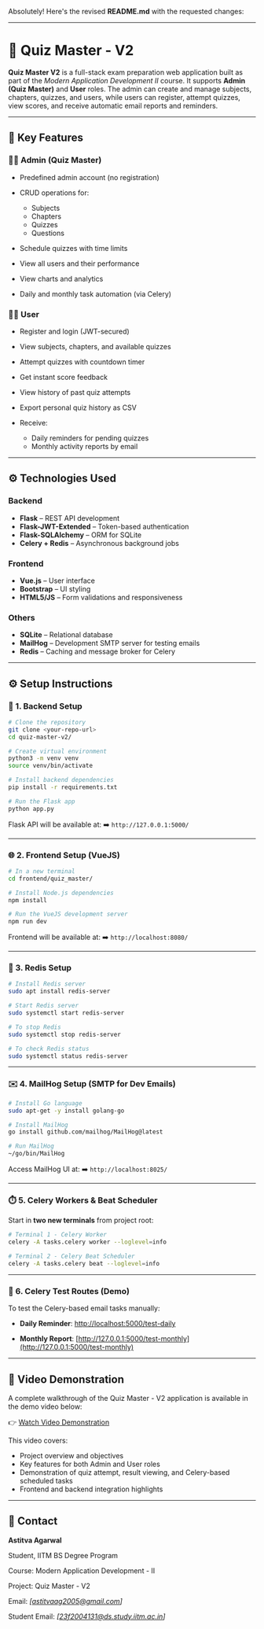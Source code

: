 Absolutely! Here's the revised **README.md** with the requested changes:

---

# 🧠 Quiz Master - V2

**Quiz Master V2** is a full-stack exam preparation web application built as part of the *Modern Application Development II* course. It supports **Admin (Quiz Master)** and **User** roles. The admin can create and manage subjects, chapters, quizzes, and users, while users can register, attempt quizzes, view scores, and receive automatic email reports and reminders.

---

## 🔑 Key Features

### 👨‍🏫 Admin (Quiz Master)

* Predefined admin account (no registration)
* CRUD operations for:

  * Subjects
  * Chapters
  * Quizzes
  * Questions
* Schedule quizzes with time limits
* View all users and their performance
* View charts and analytics
* Daily and monthly task automation (via Celery)

### 👩‍🎓 User

* Register and login (JWT-secured)
* View subjects, chapters, and available quizzes
* Attempt quizzes with countdown timer
* Get instant score feedback
* View history of past quiz attempts
* Export personal quiz history as CSV
* Receive:

  * Daily reminders for pending quizzes
  * Monthly activity reports by email

---

## ⚙️ Technologies Used

### Backend

* **Flask** – REST API development
* **Flask-JWT-Extended** – Token-based authentication
* **Flask-SQLAlchemy** – ORM for SQLite
* **Celery + Redis** – Asynchronous background jobs

### Frontend

* **Vue.js** – User interface
* **Bootstrap** – UI styling
* **HTML5/JS** – Form validations and responsiveness

### Others

* **SQLite** – Relational database
* **MailHog** – Development SMTP server for testing emails
* **Redis** – Caching and message broker for Celery

---

## ⚙️ Setup Instructions

### 🔁 1. Backend Setup

```bash
# Clone the repository
git clone <your-repo-url>
cd quiz-master-v2/

# Create virtual environment
python3 -m venv venv
source venv/bin/activate

# Install backend dependencies
pip install -r requirements.txt

# Run the Flask app
python app.py
```

Flask API will be available at:
➡️ `http://127.0.0.1:5000/`

---

### 🌐 2. Frontend Setup (VueJS)

```bash
# In a new terminal
cd frontend/quiz_master/

# Install Node.js dependencies
npm install

# Run the VueJS development server
npm run dev
```

Frontend will be available at:
➡️ `http://localhost:8080/`

---

### 🧠 3. Redis Setup

```bash
# Install Redis server
sudo apt install redis-server

# Start Redis server
sudo systemctl start redis-server

# To stop Redis
sudo systemctl stop redis-server

# To check Redis status
sudo systemctl status redis-server
```

---

### ✉️ 4. MailHog Setup (SMTP for Dev Emails)

```bash
# Install Go language
sudo apt-get -y install golang-go

# Install MailHog
go install github.com/mailhog/MailHog@latest

# Run MailHog
~/go/bin/MailHog
```

Access MailHog UI at:
➡️ `http://localhost:8025/`

---

### ⏱️ 5. Celery Workers & Beat Scheduler

Start in **two new terminals** from project root:

```bash
# Terminal 1 - Celery Worker
celery -A tasks.celery worker --loglevel=info

# Terminal 2 - Celery Beat Scheduler
celery -A tasks.celery beat --loglevel=info
```

---

### 🔗 6. Celery Test Routes (Demo)

To test the Celery-based email tasks manually:

* **Daily Reminder**:
  [http://localhost:5000/test-daily](http://localhost:5000/test-daily)

* **Monthly Report**:
  [http://127.0.0.1:5000/test-monthly](http://127.0.0.1:5000/test-monthly)


---

## 🎥 Video Demonstration

A complete walkthrough of the Quiz Master - V2 application is available in the demo video below:

👉 [Watch Video Demonstration](https://drive.google.com/file/d/1yhqRnPmN1RqMP9E8jFhoAJslVH-vIVbV/view?usp=sharing)

This video covers:

* Project overview and objectives
* Key features for both Admin and User roles
* Demonstration of quiz attempt, result viewing, and Celery-based scheduled tasks
* Frontend and backend integration highlights

---

## 📝 Contact

**Astitva Agarwal**

Student, IITM BS Degree Program

Course: Modern Application Development - II

Project: Quiz Master - V2

Email: *\[[astitvaag2005@gmail.com](mailto:astitvaag2005@gmail.com)]*

Student Email: *\[[23f2004131@ds.study.iitm.ac.in](mailto:23f2004131@ds.study.iitm.ac.in)]*

